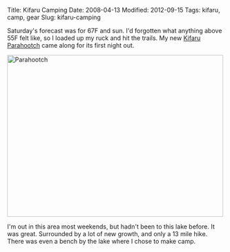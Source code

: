 Title: Kifaru Camping
Date: 2008-04-13
Modified: 2012-09-15
Tags: kifaru, camp, gear
Slug: kifaru-camping

Saturday's forecast was for 67F and sun. I'd forgotten what anything above 55F felt like, so I loaded up my ruck and hit the trails. My new <a href="http://kifaru.net/tarps_hootches.html">Kifaru Parahootch</a> came along for its first night out.

<a href="http://flickr.com/photos/pigmonkey/sets/72157604519106622/" title="Parahootch by Pig Monkey, on Flickr"><img src="http://farm3.static.flickr.com/2347/2411640646_485910de60.jpg" width="500" height="375" alt="Parahootch" /></a>

I'm out in this area most weekends, but hadn't been to this lake before. It was great. Surrounded by a lot of new growth, and only a 13 mile hike. There was even a bench by the lake where I chose to make camp.
